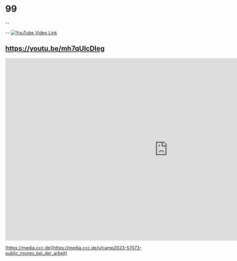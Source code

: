 # 99
--
<!-- .element: data-background-color="lightgreen" -->
--
[![YouTube Video Link](https://img.youtube.com/vi/mh7qUIcDIeg/0.jpg)](https://youtu.be/mh7qUIcDIeg)

https://youtu.be/mh7qUIcDIeg
--
<iframe width="1024" height="576" src="https://media.ccc.de/v/camp2023-57073-public_money_bei_der_arbeit/oembed" frameborder="0" allowfullscreen></iframe>

[https://media.ccc.de](https://media.ccc.de/v/camp2023-57073-public_money_bei_der_arbeit)
